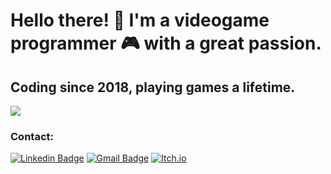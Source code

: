 # Hello there! 👋 I'm a videogame programmer 🎮 with a great passion.
## Coding since 2018, playing games a lifetime.


![](https://media-exp1.licdn.com/dms/image/C4D16AQEc-15Z8jVo3w/profile-displaybackgroundimage-shrink_350_1400/0/1615289911186?e=1668643200&v=beta&t=7NuESsaHvnHja6M15_0LVI524LJ8RdcJVvLWK_7twm4)

### Contact: 
[![Linkedin Badge](https://img.shields.io/badge/-Agus_Sánchez-blue?style=flat-square&logo=Linkedin&logoColor=white&link=https:https://www.linkedin.com/in/agus-s%C3%A1nchez-aldeguer/)](https://www.linkedin.com/in/agus-s%C3%A1nchez-aldeguer/)
[![Gmail Badge](https://img.shields.io/badge/-inf.agus.sanchez@gmail.com-c14438?style=flat-square&logo=Gmail&logoColor=white&link=mailto:davidlago_55@hotmail.com)](mailto:inf.agus.sanchez@gmail.com)
[![Itch.io](https://img.shields.io/static/v1?style=for-the-badge&message=Itch.io&color=FA5C5C&logo=Itch.io&logoColor=FFFFFF&label=)](https://nitsuga-zehcnas.itch.io/)
